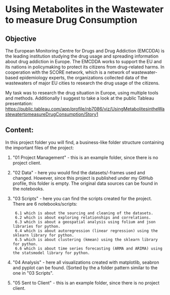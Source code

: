 # Using Metabolites in the Wastewater to measure Drug Consumption

## Objective

The European Monitoring Centre for Drugs and Drug Addiction (EMCDDA) is the leading institution studying the drug usage and spreading information about 
drug addiction in Europe. The EMCDDA works to support the EU and its nations in policymaking to protect its citizens from drug-related harms. In cooperation 
with the SCORE network, which is a network of wastewater-based epidemiology experts, the organizations collected data of the wastewaters of major EU cities 
to research the drug usage of the citizens.

My task was to research the drug situation in Europe, using multiple tools and methods. Additionally I suggest to take a look at the public Tableau presentation:
https://public.tableau.com/app/profile/nb7086/viz/UsingMetabolitesintheWastewatertomeasureDrugConsumption/Story1

## Content:

In this project folder you will find, a business-like folder structure containing the important files of the project:

1. "01 Project Management" - this is an example folder, since there is no project client.

2. "02 Data" - here you would find the datasets/-frames used and changed. However, since this project is published under my GitHub profile, this folder is empty.
   The original data sources can be found in the notebooks.

3. "03 Scripts" - here you can find the scripts created for the project. There are 6 notebooks/scripts:

        6.1 which is about the sourcing and cleaning of the datasets.
        6.2 which is about exploring relationships and correlations.
        6.3 which is about a geospatial analysis using folium and json libraries for python.
        6.4 which is about autoregression (linear regression) using the sklearn library for python.
        6.5 which is about clustering (kmean) using the sklearn library for python.
        6.6 which is about time series forecasting (ARMA and ARIMA) using the statsmodel library for python.

4. "04 Analysis" - here all visualizations created with matplotlib, seabron and pyplot can be found. (Sorted by the a folder pattern similar to the one in
   "03 Scripts".

5. "05 Sent to Client" - this is an example folder, since there is no project client.

